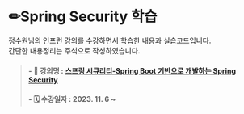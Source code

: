 # ✏**Spring Security 학습**
정수원님의 인프런 강의를 수강하면서 학습한 내용과 실습코드입니다. </br>
간단한 내용정리는 주석으로 작성하였습니다. </br>

> #### - 📝 강의명 : [스프링 시큐리티-Spring Boot 기반으로 개발하는 Spring Security](https://www.inflearn.com/course/%EC%BD%94%EC%96%B4-%EC%8A%A4%ED%94%84%EB%A7%81-%EC%8B%9C%ED%81%90%EB%A6%AC%ED%8B%B0#)
> #### - 🗓 수강일자 : 2023. 11. 6 ~
